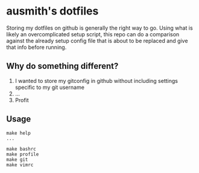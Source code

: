 # ausmith's dotfiles

Storing my dotfiles on github is generally the right way to go.
Using what is likely an overcomplicated setup script, this repo
can do a comparison against the already setup config file that
is about to be replaced and give that info before running.

## Why do something different?

1. I wanted to store my gitconfig in github without including
settings specific to my git username
2. ...
3. Profit

## Usage

```
make help
...

make bashrc
make profile
make git
make vimrc
```
